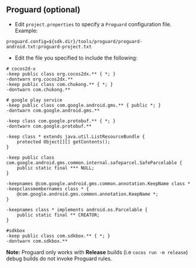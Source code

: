 ## Proguard (optional)
* Edit `project.properties`  to specify a `Proguard` configuration file. Example:
```
proguard.config=${sdk.dir}/tools/proguard/proguard-android.txt:proguard-project.txt
```

* Edit the file you specified to include the following:

```
# cocos2d-x
-keep public class org.cocos2dx.** { *; }
-dontwarn org.cocos2dx.**
-keep public class com.chukong.** { *; }
-dontwarn com.chukong.**

# google play service
-keep public class com.google.android.gms.** { public *; }
-dontwarn com.google.android.gms.**

-keep class com.google.protobuf.** { *; }
-dontwarn com.google.protobuf.**

-keep class * extends java.util.ListResourceBundle {
    protected Object[][] getContents();
}

-keep public class com.google.android.gms.common.internal.safeparcel.SafeParcelable {
    public static final *** NULL;
}

-keepnames @com.google.android.gms.common.annotation.KeepName class *
-keepclassmembernames class * {
    @com.google.android.gms.common.annotation.KeepName *;
}

-keepnames class * implements android.os.Parcelable {
    public static final ** CREATOR;
}

#sdkbox
-keep public class com.sdkbox.** { *; }
-dontwarn com.sdkbox.**
```

 __Note:__ Proguard only works with __Release__ builds (i.e `cocos run -m release`) debug builds do not invoke Proguard rules.
